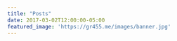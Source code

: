 ```yaml
---
title: "Posts"
date: 2017-03-02T12:00:00-05:00
featured_image: 'https://gr455.me/images/banner.jpg'
---
```

